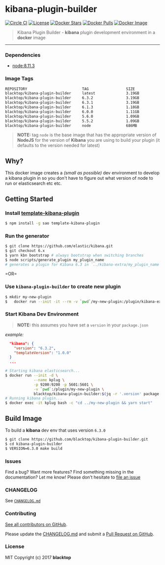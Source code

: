 # kibana-plugin-builder

[![Circle CI](https://circleci.com/gh/blacktop/kibana-plugin-builder.png?style=shield)](https://circleci.com/gh/blacktop/kibana-plugin-builder) [![License](http://img.shields.io/:license-mit-blue.svg)](http://doge.mit-license.org) [![Docker Stars](https://img.shields.io/docker/stars/blacktop/kibana-plugin-builder.svg)](https://store.docker.com/community/images/blacktop/kibana-plugin-builder) [![Docker Pulls](https://img.shields.io/docker/pulls/blacktop/kibana-plugin-builder.svg)](https://store.docker.com/community/images/blacktop/kibana-plugin-builder) [![Docker Image](https://img.shields.io/badge/docker%20image-3.19GB-blue.svg)](https://store.docker.com/community/images/blacktop/kibana-plugin-builder)

> Kibana Plugin Builder - **kibana** plugin development environment in a **docker** image

---

### Dependencies

- [node:8.11.3](https://hub.docker.com/_/node/)

### Image Tags

```bash
REPOSITORY                         TAG                 SIZE
blacktop/kibana-plugin-builder     latest              3.19GB
blacktop/kibana-plugin-builder     6.3.2               3.19GB
blacktop/kibana-plugin-builder     6.3.1               3.19GB
blacktop/kibana-plugin-builder     6.1.3               1.18GB
blacktop/kibana-plugin-builder     6.0.0               1.11GB
blacktop/kibana-plugin-builder     5.6.0               1.09GB
blacktop/kibana-plugin-builder     5.5.2               1.09GB
blacktop/kibana-plugin-builder     node                686MB
```

> **NOTE:** tag `node` is the base image that has the appropriate version of **NodeJS** for the version of **Kibana** you are using to build your plugin (it defaults to the version needed for latest)

## Why?

This docker image creates a _(small as possible)_ dev environment to develop a kibana plugin in so you don't have to figure out what version of node to run or elasticsearch etc etc.

## Getting Started

### Install [template-kibana-plugin](https://github.com/elastic/template-kibana-plugin/)

```bash
$ npm install -g sao template-kibana-plugin
```

### Run the generator

```bash
$ git clone https://github.com/elastic/kibana.git
$ git checkout 6.x
$ yarn kbn bootstrap # always bootstrap when switching branches
$ node scripts/generate_plugin my_plugin_name
# generates a plugin for Kibana 6.3 in `../kibana-extra/my_plugin_name`
```

=OR=

### Use `kibana-plugin-builder` to create new plugin

```bash
$ mkdir my-new-plugin
$	docker run --init -it --rm -v `pwd`/my-new-plugin:/plugin/kibana-extra -w /plugin blacktop/kibana-plugin-builder new-plugin hotness
```

### Start Kibana Dev Environment

> **NOTE:** this assumes you have set a `version` in your `package.json`

_example:_

```json
  "kibana": {
    "version": "6.3.2",
    "templateVersion": "1.0.0"
  }
  ...
```

```bash
# Starting kibana elasticsearch...
$ docker run --init -d \
             --name kplug \
             -p 9200:9200 -p 5601:5601 \
             -v `pwd`:/plugin/my-new-plugin \
             blacktop/kibana-plugin-builder:$(jq -r '.version' package.json) elasticsearch
# Running kibana plugin...
$ docker exec -it kplug bash -c "cd ../my-new-plugin && yarn start"
```

## Build Image

To build a **kibana** dev env that uses version `6.3.0`

```bash
$ git clone https://github.com/blacktop/kibana-plugin-builder.git
$ cd kibana-plugin-builder
$ VERSION=6.3.0 make build
```

### Issues

Find a bug? Want more features? Find something missing in the documentation? Let me know! Please don't hesitate to [file an issue](https://github.com/blacktop/kibana-plugin-builder/issues/new)

### CHANGELOG

See [`CHANGELOG.md`](https://github.com/blacktop/kibana-plugin-builder/blob/master/CHANGELOG.md)

### Contributing

[See all contributors on GitHub](https://github.com/blacktop/kibana-plugin-builder/graphs/contributors).

Please update the [CHANGELOG.md](https://github.com/blacktop/kibana-plugin-builder/blob/master/CHANGELOG.md) and submit a [Pull Request on GitHub](https://help.github.com/articles/using-pull-requests/).

### License

MIT Copyright (c) 2017 **blacktop**
